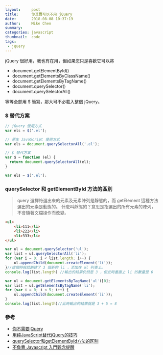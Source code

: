 ```yaml
---
layout:     post
title:      你其實可以不用 jQuery
date:       2018-08-08 10:37:19
author:     Mike Chen
summary:    
categories: javascript
thumbnail:  code
tags:
 - jquery
---
```


jQuery 很好用，我也有在用，但如果您只是喜歡它可以將
* document.getElementById()
* document.getElementsByClassName()
* document.getElementsByTagName()
* document.querySelector()
* document.querySelectorAll()

等等全部用 $ 簡寫，那大可不必載入整個 jQuery。

### $ 替代方案


```js
// jQuery 使用方式
var els = $('.el');

// 原生 JavaScript 使用方式
var els = document.querySelectorAll('.el');

// $ 替代方案
var $ = function (el) {
  return document.querySelectorAll(el);
}

var els = $('.el');
```


### querySelector 和 getElementById 方法的區別

> query 選擇符選出來的元素及元素陣列是靜態的，而 getElement 這種方法選出的元素是動態的。
> 什麼叫靜態的？意思是指選出的所有元素的陣列，不會隨著文檔操作而改變。

```html
<ul>
    <li>111</li>
    <li>222</li>
    <li>333</li>
</ul>
```

```js
var ul = document.querySelector('ul');
var list = ul.querySelectorAll('li');
for (var i = 0; i < list.length; i++) {
    ul.appendChild(document.createElement('li'));
}//這個時候就創建了 3 個新的 li ，添加在 ul 列表上。 
console.log(list.length) //輸出的結果仍然是 3 ，但此時畫面上 li 的數量是 6

var ul = document.getElementsByTagName('ul')[0];
var list = ul.getElementsByTagName('li');
for (var i = 0; i < 5; i++) {
    ul.appendChild(document.createElement('li'));
}
console.log(list.length)//此時輸出的結果就是 3 + 5 = 8

```


### 參考
* [你不需要jQuery](http://www.webhek.com/post/how-to-forget-about-jquery-and-start-using-native.html)
* [用纯JavaScript替代jQuery的技巧](http://www.webhek.com/post/you-do-not-need-jquery.html)
* [querySelector和getElementById方法的区别](http://www.imooc.com/article/13027?block_id=tuijian_wz)
* [不負責 Javascript 入門觀念提醒](https://www.youtube.com/watch?v=hCy-eHwjhXc)